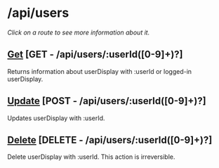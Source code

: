 # /api/users

*Click on a route to see more information about it.*

## [Get](get/README.md) [GET - /api/users/:userId([0-9]+)?]

Returns information about userDisplay with :userId or logged-in userDisplay.

## [Update](update/README.md) [POST - /api/users/:userId([0-9]+)?]

Updates userDisplay with :userId.

## [Delete](delete.md) [DELETE - /api/users/:userId([0-9]+)?]

Delete userDisplay with :userId. This action is irreversible.